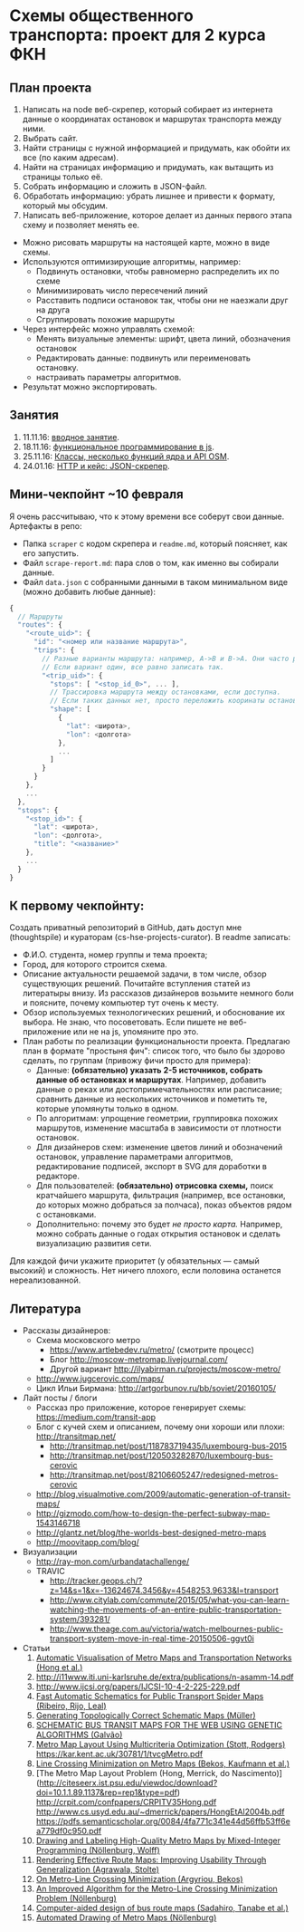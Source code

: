 # Схемы общественного транспорта: проект для 2 курса ФКН

## План проекта

1. Написать на node веб-скрепер, который собирает из интернета данные о координатах
остановок и маршрутах транспорта между ними.
  1. Выбрать сайт.
  2. Найти страницы с нужной информацией и придумать, как обойти их все (по каким адресам).
  3. Найти на страницах информацию и придумать, как вытащить из страницы только её.
  4. Собрать информацию и сложить в JSON-файл.
  5. Обработать информацию: убрать лишнее и привести к формату, который мы обсудим.
2. Написать веб-приложение, которое делает из данных первого этапа схему и позволяет менять ее.
  * Можно рисовать маршруты на настоящей карте, можно в виде схемы.
  * Используются оптимизирующие алгоритмы, например:
    * Подвинуть остановки, чтобы равномерно распределить их по схеме
    * Минимизировать число пересечений линий
    * Расставить подписи остановок так, чтобы они не наезжали друг на друга
    * Сгруппировать похожие маршруты
  * Через интерфейс можно управлять схемой:
    * Менять визуальные элементы: шрифт, цвета линий, обозначения остановок
    * Редактировать данные: подвинуть или переименовать остановку.
    * настраивать параметры алгоритмов.
  * Результат можно экспортировать.

## Занятия

1. 11.11.16: [вводное занятие](lessons/01-intro).
1. 18.11.16: [функциональное программирование в js](lessons/02).
1. 25.11.16: [Классы, несколько функций ядра и API OSM](lessons/03).
1. 24.01.16: [HTTP и кейс: JSON-скрепер](lessons/04-case-api).

## Мини-чекпойнт ~10 февраля

Я очень рассчитываю, что к этому времени все соберут свои данные. Артефакты в репо:
- Папка `scraper` с кодом скрепера и `readme.md`, который поясняет, как его запустить.
- Файл `scrape-report.md`: пара слов о том, как именно вы собирали данные.
- Файл `data.json` с собранными данными в таком минимальном виде (можно добавить любые данные):
```js
{
  // Маршруты
  "routes": {
    "<route_uid>": {
      "id": "<номер или название маршрута>",
      "trips": {
        // Разные варианты маршрута: например, А->B и B->A. Они часто различаются.
        // Если вариант один, все равно записать так.
        "<trip_uid>": {
          "stops": [ "<stop_id_0>", ... ],
          // Трассировка маршрута между остановками, если доступна.
          // Если таких данных нет, просто переложить кооринаты остановок
          "shape": [
            {
              "lat": <широта>,
              "lon": <долгота>
            },
            ...
          ]
        }
      }
    },
    ...
  },
  "stops": {
    "<stop_id>": {
      "lat": <широта>,
      "lon": <долгота>,
      "title": "<название>"
    },
    ...
  }
}
```

## К первому чекпойнту:

Cоздать приватный репозиторий в GitHub, дать доступ мне (thoughtspile) и
кураторам (cs-hse-projects-curator). В readme записать:

* Ф.И.О. студента, номер группы и тема проекта;
* Город, для которого строится схема.
* Описание актуальности решаемой задачи, в том числе, обзор существующих решений. Почитайте вступления
статей из литератыры внизу. Из рассказов дизайнеров возьмите немного боли и поясните, почему компьютер
тут очень к месту.
* Обзор используемых технологических решений, и обоснование их выбора. Не знаю, что посоветовать. Если
пишете не веб-приложение или не на js, упомяните про это.
* План работы по реализации функциональности проекта. Предлагаю план в формате "простыня фич": список того, что было бы здорово сделать, по группам (привожу фичи просто для примера):
  * Данные: **(обязательно) указать 2-5 источников, собрать данные об остановках и маршрутах**. Например, добавить данные о реках или достопримечательностях или расписание; сравнить данные из нескольких источников и пометить те, которые упомянуты только в одном.
  * По алгоритмам: упрощение геометрии, группировка похожих маршрутов, изменение масштаба в зависимости
  от плотности остановок.
  * Для дизайнеров схем: изменение цветов линий и обозначений остановок, управление параметрами
  алгоритмов, редактирование подписей, экспорт в SVG для доработки в редакторе.
  * Для пользователей: **(обязательно) отрисовка схемы,** поиск кратчайшего маршрута, фильтрация
  (например, все остановки, до которых можно добраться за полчаса), показ объектов рядом с остановками.
  * Дополнительно: почему это будет _не просто карта._ Например, можно собрать данные о годах открытия
  остановок и  сделать визуализацию развития сети.

Для каждой фичи укажите приоритет (у обязательных — самый высокий) и сложность. Нет ничего плохого, если
половина останется нереализованной.

## Литература

* Рассказы дизайнеров:
  * Схема московского метро
    * https://www.artlebedev.ru/metro/ (смотрите процесс)
    * Блог http://moscow-metromap.livejournal.com/
    * Другой вариант http://ilyabirman.ru/projects/moscow-metro/
  * http://www.jugcerovic.com/maps/
  * Цикл Ильи Бирмана: http://artgorbunov.ru/bb/soviet/20160105/
* Лайт посты / блоги
  * Рассказ про приложение, которое генерирует схемы: https://medium.com/transit-app
  * Блог с кучей схем и описанием, почему они хороши или плохи: http://transitmap.net/
    * http://transitmap.net/post/118783719435/luxembourg-bus-2015
    * http://transitmap.net/post/120503282870/luxembourg-bus-cerovic
    * http://transitmap.net/post/82106605247/redesigned-metros-cerovic
  * http://blog.visualmotive.com/2009/automatic-generation-of-transit-maps/
  * http://gizmodo.com/how-to-design-the-perfect-subway-map-1543146718
  * http://glantz.net/blog/the-worlds-best-designed-metro-maps
  * http://moovitapp.com/blog/
* Визуализации
  * http://ray-mon.com/urbandatachallenge/
  * TRAVIC
    * http://tracker.geops.ch/?z=14&s=1&x=-13624674.3456&y=4548253.9633&l=transport
    * http://www.citylab.com/commute/2015/05/what-you-can-learn-watching-the-movements-of-an-entire-public-transportation-system/393281/
    * http://www.theage.com.au/victoria/watch-melbournes-public-transport-system-move-in-real-time-20150506-ggvt0i
* Статьи
  1. [Automatic Visualisation of Metro Maps and Transportation Networks (Hong et al.)](http://www.cs.usyd.edu.au/~dmerrick/papers/HongEtAl2004b.pdf)
  1. http://i11www.iti.uni-karlsruhe.de/extra/publications/n-asamm-14.pdf
  1. http://www.ijcsi.org/papers/IJCSI-10-4-2-225-229.pdf
  1. [Fast Automatic Schematics for Public Transport Spider Maps (Ribeiro, Rijo, Leal)](http://ac.els-cdn.com/S221201731200504X/1-s2.0-S221201731200504X-main.pdf?_tid=260c5e7e-acf7-11e6-9fc9-00000aab0f01&acdnat=1479408997_0fded62103caa4c60fbedadda659c0f0)
  1. [Generating Topologically Correct Schematic Maps (Müller)](http://matthias-mueller-fischer.ch/publications/schematicMaps.pdf)
  1. [SCHEMATIC BUS TRANSIT MAPS FOR THE WEB USING GENETIC ALGORITHMS (Galvão)](https://run.unl.pt/bitstream/10362/18403/1/TGEO0150.pdf)
  1. [Metro Map Layout Using Multicriteria Optimization (Stott, Rodgers)](https://www.cs.kent.ac.uk/pubs/2004/1925/content.pdf)
  https://kar.kent.ac.uk/30781/1/tvcgMetro.pdf
  1. [Line Crossing Minimization on Metro Maps (Bekos, Kaufmann et al.)](http://citeseerx.ist.psu.edu/viewdoc/download?doi=10.1.1.114.6776&rep=rep1&type=pdf)
  1. [The Metro Map Layout Problem (Hong, Merrick, do Nascimento)]
  (http://citeseerx.ist.psu.edu/viewdoc/download?doi=10.1.1.89.1137&rep=rep1&type=pdf)
  http://crpit.com/confpapers/CRPITV35Hong.pdf
  http://www.cs.usyd.edu.au/~dmerrick/papers/HongEtAl2004b.pdf
  https://pdfs.semanticscholar.org/0084/4fa771c341e44d56ffb53ff6ea779df0c950.pdf
  1. [Drawing and Labeling High-Quality Metro Maps by Mixed-Integer Programming (Nöllenburg, Wolff)](http://www1.pub.informatik.uni-wuerzburg.de/pub/wolff/pub/nw-dlhqm-10.pdf)
  1. [Rendering Effective Route Maps: Improving Usability Through Generalization (Agrawala, Stolte)](http://graphics.stanford.edu/papers/routemaps/)
  1. [On Metro-Line Crossing Minimization (Argyriou, Bekos)](http://www.math.ntua.gr/~symvonis/publications/j_2010_ABKS_On%20Metro-Line%20Crossing%20Minimization.pdf)
  1. [An Improved Algorithm for the Metro-Line Crossing Minimization Problem (Nöllenburg)](http://i11www.iti.uni-karlsruhe.de/extra/publications/n-iamlc-10.pdf)
  1. [Computer-aided design of bus route maps (Sadahiro, Tanabe et al.)](http://www.csis.u-tokyo.ac.jp/dp/126.pdf)
  1. [Automated Drawing of Metro Maps (Nöllenburg)](http://i11www.iti.uni-karlsruhe.de/extra/publications/n-admm-05d.pdf)

